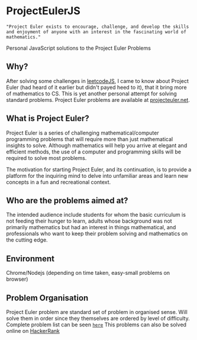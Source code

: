 # ProjectEulerJS

```
"Project Euler exists to encourage, challenge, and develop the skills and enjoyment of anyone with an interest in the fascinating world of mathematics."
```

Personal JavaScript solutions to the Project Euler Problems

## Why?

After solving some challenges in [leetcodeJS](https://github.com/anubhavsrivastava/leetcodeJS), I came to know about Project Euler (had heard of it earlier but didn't payed heed to it), that it bring more of mathematics to CS. This is yet another personal attempt for solving standard problems.
Project Euler problems are available at [projecteuler.net](https://projecteuler.net/).

## What is Project Euler?

Project Euler is a series of challenging mathematical/computer programming problems that will require more than just mathematical insights to solve. Although mathematics will help you arrive at elegant and efficient methods, the use of a computer and programming skills will be required to solve most problems.

The motivation for starting Project Euler, and its continuation, is to provide a platform for the inquiring mind to delve into unfamiliar areas and learn new concepts in a fun and recreational context.

## Who are the problems aimed at?

The intended audience include students for whom the basic curriculum is not feeding their hunger to learn, adults whose background was not primarily mathematics but had an interest in things mathematical, and professionals who want to keep their problem solving and mathematics on the cutting edge.

## Environment

Chrome/Nodejs (depending on time taken, easy-small problems on browser)

## Problem Organisation

Project Euler problem are standard set of problem in organised sense. Will solve them in order since they themselves are ordered by level of difficulty.
Complete problem list can be seen [`here`](./Problems.md)
This problems can also be solved online on [HackerRank](https://www.hackerrank.com/contests/projecteuler/challenges)
